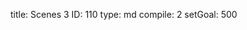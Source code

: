 title:          Scenes 3
ID:             110
type:           md
compile:        2
setGoal:        500


